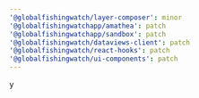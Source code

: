 ```yaml
---
'@globalfishingwatch/layer-composer': minor
'@globalfishingwatchapp/amathea': patch
'@globalfishingwatchapp/sandbox': patch
'@globalfishingwatch/dataviews-client': patch
'@globalfishingwatch/react-hooks': patch
'@globalfishingwatch/ui-components': patch
---
```


y
